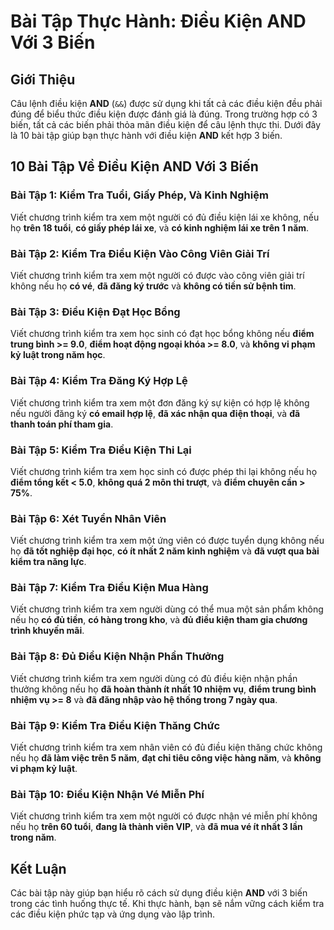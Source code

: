 # Bài Tập Thực Hành: Điều Kiện AND Với 3 Biến

## Giới Thiệu

Câu lệnh điều kiện **AND** (`&&`) được sử dụng khi tất cả các điều kiện đều phải đúng để biểu thức điều kiện được đánh giá là đúng. Trong trường hợp có 3 biến, tất cả các biến phải thỏa mãn điều kiện để câu lệnh thực thi. Dưới đây là 10 bài tập giúp bạn thực hành với điều kiện **AND** kết hợp 3 biến.

## 10 Bài Tập Về Điều Kiện AND Với 3 Biến

### Bài Tập 1: Kiểm Tra Tuổi, Giấy Phép, Và Kinh Nghiệm

Viết chương trình kiểm tra xem một người có đủ điều kiện lái xe không, nếu họ **trên 18 tuổi**, **có giấy phép lái xe**, và **có kinh nghiệm lái xe trên 1 năm**.

### Bài Tập 2: Kiểm Tra Điều Kiện Vào Công Viên Giải Trí

Viết chương trình kiểm tra xem một người có được vào công viên giải trí không nếu họ **có vé**, **đã đăng ký trước** và **không có tiền sử bệnh tim**.

### Bài Tập 3: Điều Kiện Đạt Học Bổng

Viết chương trình kiểm tra xem học sinh có đạt học bổng không nếu **điểm trung bình >= 9.0**, **điểm hoạt động ngoại khóa >= 8.0**, và **không vi phạm kỷ luật trong năm học**.

### Bài Tập 4: Kiểm Tra Đăng Ký Hợp Lệ

Viết chương trình kiểm tra xem một đơn đăng ký sự kiện có hợp lệ không nếu người đăng ký **có email hợp lệ**, **đã xác nhận qua điện thoại**, và **đã thanh toán phí tham gia**.

### Bài Tập 5: Kiểm Tra Điều Kiện Thi Lại

Viết chương trình kiểm tra xem học sinh có được phép thi lại không nếu họ **điểm tổng kết < 5.0**, **không quá 2 môn thi trượt**, và **điểm chuyên cần > 75%**.

### Bài Tập 6: Xét Tuyển Nhân Viên

Viết chương trình kiểm tra xem một ứng viên có được tuyển dụng không nếu họ **đã tốt nghiệp đại học**, **có ít nhất 2 năm kinh nghiệm** và **đã vượt qua bài kiểm tra năng lực**.

### Bài Tập 7: Kiểm Tra Điều Kiện Mua Hàng

Viết chương trình kiểm tra xem người dùng có thể mua một sản phẩm không nếu họ **có đủ tiền**, **có hàng trong kho**, và **đủ điều kiện tham gia chương trình khuyến mãi**.

### Bài Tập 8: Đủ Điều Kiện Nhận Phần Thưởng

Viết chương trình kiểm tra xem người dùng có đủ điều kiện nhận phần thưởng không nếu họ **đã hoàn thành ít nhất 10 nhiệm vụ**, **điểm trung bình nhiệm vụ >= 8** và **đã đăng nhập vào hệ thống trong 7 ngày qua**.

### Bài Tập 9: Kiểm Tra Điều Kiện Thăng Chức

Viết chương trình kiểm tra xem nhân viên có đủ điều kiện thăng chức không nếu họ **đã làm việc trên 5 năm**, **đạt chỉ tiêu công việc hàng năm**, và **không vi phạm kỷ luật**.

### Bài Tập 10: Điều Kiện Nhận Vé Miễn Phí

Viết chương trình kiểm tra xem một người có được nhận vé miễn phí không nếu họ **trên 60 tuổi**, **đang là thành viên VIP**, và **đã mua vé ít nhất 3 lần trong năm**.

## Kết Luận

Các bài tập này giúp bạn hiểu rõ cách sử dụng điều kiện **AND** với 3 biến trong các tình huống thực tế. Khi thực hành, bạn sẽ nắm vững cách kiểm tra các điều kiện phức tạp và ứng dụng vào lập trình.
